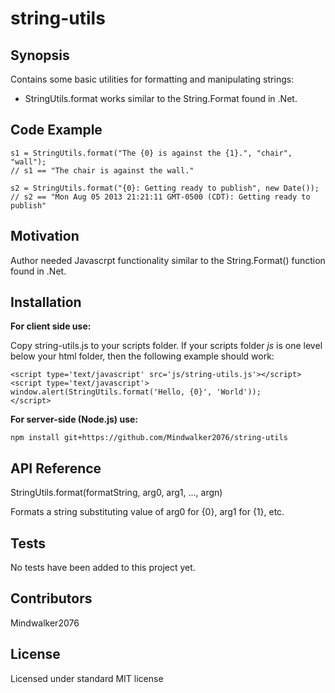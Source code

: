 # string-utils

## Synopsis

Contains some basic utilities for formatting and manipulating strings:
* StringUtils.format works similar to the String.Format found in .Net.

## Code Example

```
s1 = StringUtils.format("The {0} is against the {1}.", "chair", "wall");
// s1 == "The chair is against the wall."

s2 = StringUtils.format("{0}: Getting ready to publish", new Date());
// s2 == "Mon Aug 05 2013 21:21:11 GMT-0500 (CDT): Getting ready to publish"
```

## Motivation

Author needed Javascrpt functionality similar to the String.Format() function found in .Net.

## Installation

**For client side use:**

Copy string-utils.js to your scripts folder. If your scripts folder *js* is one level below your html folder, then the following example should work:

    <script type='text/javascript' src='js/string-utils.js'></script>
    <script type='text/javascript'>
    window.alert(StringUtils.format('Hello, {0}', 'World'));
    </script>

**For server-side (Node.js) use:**

```
npm install git+https://github.com/Mindwalker2076/string-utils
```

## API Reference

StringUtils.format(formatString, arg0, arg1, ..., argn)

Formats a string substituting value of arg0 for {0}, arg1 for {1}, etc.

## Tests

No tests have been added to this project yet.

## Contributors

Mindwalker2076

## License

Licensed under standard MIT license
